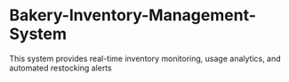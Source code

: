 # Bakery-Inventory-Management-System
This system provides real-time inventory monitoring, usage analytics, and automated restocking alerts
